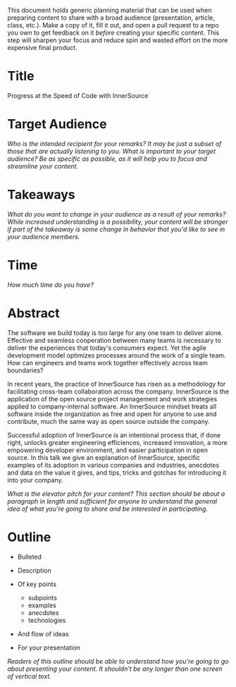 This document holds generic planning material that can be used when preparing content to share with a broad audience (presentation, article, class, etc.).
Make a copy of it, fill it out, and open a pull request to a repo you own to get feedback on it _before_ creating your specific content.
This step will sharpen your focus and reduce spin and wasted effort on the more expensive final product.

# Title

Progress at the Speed of Code with InnerSource

# Target Audience

_Who is the intended recipient for your remarks?_
_It may be just a subset of those that are actually listening to you._
_What is important to your target audience?_
_Be as specific as possible, as it will help you to focus and streamline your content._

# Takeaways

_What do you want to change in your audience as a result of your remarks?_
_While increased understanding is a possibility, your content will be stronger if part of the takeaway is some change in behavior that you'd like to see in your audience members._

# Time

_How much time do you have?_

# Abstract

The software we build today is too large for any one team to deliver alone.
Effective and seamless cooperation between many teams is necessary to deliver the experiences that today's consumers expect.
Yet the agile development model optimizes processes around the work of a single team.
How can engineers and teams work together effectively across team boundaries?

In recent years, the practice of InnerSource has risen as a methodology for facilitating cross-team collaboration across the company.
InnerSource is the application of the open source project management and work strategies applied to company-internal software.
An InnerSource mindset treats all software inside the organization as free and open for anyone to use and contribute, much the same way as open source outside the company.

Successful adoption of InnerSource is an intentional process that, if done right, unlocks greater engineering efficiences, increased innovation, a more empowering developer environment, and easier participation in open source.
In this talk we give an explanation of InnerSource, specific examples of its adoption in various companies and industries, anecdotes and data on the value it gives, and tips, tricks and gotchas for introducing it into your company.

_What is the elevator pitch for your content?_
_This section should be about a paragraph in length and sufficient for anyone to understand the general idea of what you're going to share and be interested in participating._

# Outline

* Bulleted
* Description
* Of key points

  * subpoints
  * examples
  * anecdotes
  * technologies

* And flow of ideas
* For your presentation

_Readers of this outline should be able to understand how you're going to go about presenting your content._
_It shouldn't be any longer than one screen of vertical text._

